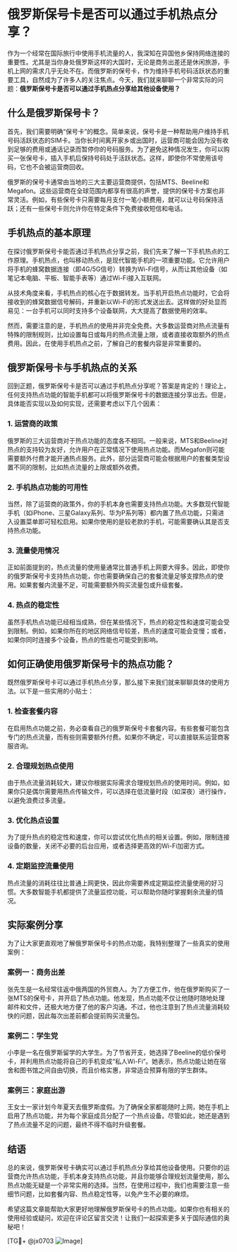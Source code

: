 # 俄罗斯保号卡是否可以通过手机热点分享？

作为一个经常在国际旅行中使用手机流量的人，我深知在异国他乡保持网络连接的重要性。尤其是当你身处俄罗斯这样的大国时，无论是商务出差还是休闲旅游，手机上网的需求几乎无处不在。而俄罗斯的保号卡，作为维持手机号码活跃状态的重要工具，自然成为了许多人的关注焦点。今天，我们就来聊聊一个非常实际的问题：**俄罗斯保号卡是否可以通过手机热点分享给其他设备使用？**

## 什么是俄罗斯保号卡？

首先，我们需要明确“保号卡”的概念。简单来说，保号卡是一种帮助用户维持手机号码活跃状态的SIM卡。当你长时间离开家乡或出国时，运营商可能会因为没有收到足够的费用或通话记录而暂停你的号码服务。为了避免这种情况发生，你可以购买一张保号卡，插入手机后保持号码处于活跃状态。这样，即使你不常使用该号码，它也不会被运营商回收。

俄罗斯的保号卡通常由当地的三大主要运营商提供，包括MTS、Beeline和Megafon。这些运营商在全球范围内都享有很高的声誉，提供的保号卡方案也非常灵活。例如，有些保号卡只需要每月支付一笔小额费用，就可以让号码保持活跃；还有一些保号卡则允许你在特定条件下免费接收短信和电话。

## 手机热点的基本原理

在探讨俄罗斯保号卡能否通过手机热点分享之前，我们先来了解一下手机热点的工作原理。手机热点，也叫移动热点，是现代智能手机的一项重要功能。它允许用户将手机的蜂窝数据连接（即4G/5G信号）转换为Wi-Fi信号，从而让其他设备（如笔记本电脑、平板、智能手表等）通过Wi-Fi接入互联网。

从技术角度来看，手机热点的核心在于数据转发。当手机开启热点功能时，它会将接收到的蜂窝数据信号解码，并重新以Wi-Fi的形式发送出去。这样做的好处显而易见：一台手机可以同时支持多个设备联网，大大提高了数据使用的效率。

然而，需要注意的是，手机热点的使用并非完全免费。大多数运营商对热点流量有特殊的限制规则，比如设置每日或每月的热点流量上限，或者直接收取额外的热点费用。因此，在使用手机热点之前，了解自己的套餐内容是非常重要的。

## 俄罗斯保号卡与手机热点的关系

回到正题，俄罗斯保号卡是否可以通过手机热点分享呢？答案是肯定的！理论上，任何支持热点功能的智能手机都可以将俄罗斯保号卡的数据连接分享出去。但是，具体能否实现以及如何实现，还需要考虑以下几个因素：

### 1. **运营商的政策**
俄罗斯的三大运营商对于热点功能的态度各不相同。一般来说，MTS和Beeline对热点的支持较为友好，允许用户在正常情况下使用热点功能。而Megafon则可能需要额外付费才能开通热点服务。此外，部分运营商可能会根据用户的套餐类型设置不同的限制，比如热点流量的上限或额外收费。

### 2. **手机热点功能的可用性**
当然，除了运营商的政策外，你的手机本身也需要支持热点功能。大多数现代智能手机（如iPhone、三星Galaxy系列、华为P系列等）都内置了热点功能，只需进入设置菜单即可轻松启用。如果你使用的是较老款的手机，可能需要确认其是否支持热点功能。

### 3. **流量使用情况**
正如前面提到的，热点流量的使用量通常比普通手机上网要大得多。因此，即使你的俄罗斯保号卡支持热点功能，你也需要确保自己的套餐流量足够支撑热点的使用。如果套餐内流量不足，可能需要额外购买流量包或升级套餐。

### 4. **热点的稳定性**
虽然手机热点功能已经相当成熟，但在某些情况下，热点的稳定性和速度可能会受到限制。例如，如果你所在的地区网络信号较差，热点的速度可能会变慢；或者，如果你同时连接多个设备，热点的性能也可能受到影响。

## 如何正确使用俄罗斯保号卡的热点功能？

既然俄罗斯保号卡可以通过手机热点分享，那么接下来我们就来聊聊具体的使用方法。以下是一些实用的小贴士：

### 1. **检查套餐内容**
在启用热点功能之前，务必查看自己的俄罗斯保号卡套餐内容。有些套餐可能包含专门的热点流量，而有些则需要额外付费。如果你不确定，可以直接联系运营商客服咨询。

### 2. **合理规划热点使用**
由于热点流量消耗较大，建议你根据实际需求合理规划热点的使用时间。例如，如果你只是偶尔需要用热点传输文件，可以选择在低流量时段（如深夜）进行操作，以避免浪费过多流量。

### 3. **优化热点设置**
为了提升热点的稳定性和速度，你可以尝试优化热点的相关设置。例如，限制连接设备的数量，关闭不必要的后台应用，或者选择更高效的Wi-Fi加密方式。

### 4. **定期监控流量使用**
热点流量的消耗往往比普通上网更快，因此你需要养成定期监控流量使用的好习惯。大多数智能手机都提供了流量监控功能，可以帮助你随时掌握剩余流量的情况。

## 实际案例分享

为了让大家更直观地了解俄罗斯保号卡的热点功能，我特别整理了一些真实的使用案例：

### 案例一：商务出差
张先生是一名经常往返中俄两国的外贸商人。为了方便工作，他在俄罗斯购买了一张MTS的保号卡，并开启了热点功能。他发现，热点功能不仅让他随时随地处理邮件和文件，还极大地方便了他的客户沟通。不过，他也注意到了热点流量消耗较快的问题，因此每次出差前都会提前购买流量包。

### 案例二：学生党
小李是一名在俄罗斯留学的大学生。为了节省开支，她选择了Beeline的低价保号卡，并利用热点功能将自己的手机变成“私人Wi-Fi”。她表示，热点功能让她在宿舍和图书馆之间自由切换，而且价格实惠，非常适合预算有限的学生群体。

### 案例三：家庭出游
王女士一家计划今年夏天去俄罗斯度假。为了确保全家都能随时上网，她在手机上启用了热点功能，并为每个家庭成员分配了一个热点设备。尽管如此，她还是遇到了热点流量不足的问题，最终不得不临时升级套餐。

## 结语

总的来说，俄罗斯保号卡确实可以通过手机热点分享给其他设备使用。只要你的运营商允许热点功能，手机本身支持热点功能，并且你能够合理规划流量使用，那么热点功能无疑是一个非常实用的选择。当然，在使用过程中，我们也需要注意一些细节问题，比如套餐内容、热点稳定性等，以免产生不必要的麻烦。

希望这篇文章能帮助大家更好地理解俄罗斯保号卡的热点功能。如果你也有相关的使用经验或疑问，欢迎在评论区留言交流！让我们一起探索更多关于国际通信的奥秘吧！

[TG💪+ @jx0703 ![Image](https://github.com/user-attachments/assets/dbca1d08-cadb-493c-b0ec-ad6f7a83f270)]
